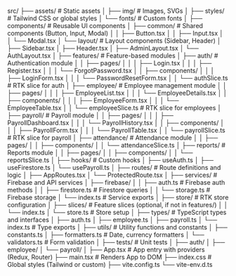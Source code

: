 
src/
├── assets/                     # Static assets
│   ├── img/                   # Images, SVGs
│   ├── styles/                # Tailwind CSS or global styles
│   └── fonts/                 # Custom fonts
│
├── components/                # Reusable UI components
│   ├── common/                # Shared components (Button, Input, Modal)
│   │   ├── Button.tsx
│   │   ├── Input.tsx
│   │   └── Modal.tsx
│   └── layout/                # Layout components (Sidebar, Header)
│       ├── Sidebar.tsx
│       ├── Header.tsx
│       ├── AdminLayout.tsx
│       └── AuthLayout.tsx
│
├── features/                  # Feature-based modules
│   ├── auth/                  # Authentication module
│   │   ├── pages/
│   │   │   ├── Login.tsx
│   │   │   ├── Register.tsx
│   │   │   └── ForgotPassword.tsx
│   │   ├── components/
│   │   │   ├── LoginForm.tsx
│   │   │   └── PasswordResetForm.tsx
│   │   └── authSlice.ts       # RTK slice for auth
│   ├── employee/              # Employee management module
│   │   ├── pages/
│   │   │   ├── EmployeeList.tsx
│   │   │   └── EmployeeDetails.tsx
│   │   ├── components/
│   │   │   ├── EmployeeForm.tsx
│   │   │   └── EmployeeTable.tsx
│   │   └── employeeSlice.ts   # RTK slice for employees
│   ├── payroll/               # Payroll module
│   │   ├── pages/
│   │   │   ├── PayrollDashboard.tsx
│   │   │   └── PayrollHistory.tsx
│   │   ├── components/
│   │   │   ├── PayrollForm.tsx
│   │   │   └── PayrollTable.tsx
│   │   └── payrollSlice.ts    # RTK slice for payroll
│   ├── attendance/            # Attendance module
│   │   ├── pages/
│   │   ├── components/
│   │   └── attendanceSlice.ts
│   ├── reports/               # Reports module
│   │   ├── pages/
│   │   ├── components/
│   │   └── reportsSlice.ts
│
├── hooks/                     # Custom hooks
│   ├── useAuth.ts
│   ├── useFirestore.ts
│   └── usePayroll.ts
│
├── routes/                    # Route definitions and logic
│   ├── AppRoutes.tsx
│   └── ProtectedRoute.tsx
│
├── services/                  # Firebase and API services
│   ├── firebase/
│   │   ├── auth.ts           # Firebase auth methods
│   │   ├── firestore.ts      # Firestore queries
│   │   └── storage.ts        # Firebase storage
│   └── index.ts              # Service exports
│
├── store/                     # RTK store configuration
│   ├── slices/               # Feature slices (optional, if not in features/)
│   │   └── index.ts
│   └── store.ts              # Store setup
│
├── types/                     # TypeScript types and interfaces
│   ├── auth.ts
│   ├── employee.ts
│   ├── payroll.ts
│   └── index.ts              # Type exports
│
├── utils/                     # Utility functions and constants
│   ├── constants.ts
│   ├── formatters.ts         # Date, currency formatters
│   └── validators.ts         # Form validation
│
├── tests/                     # Unit tests
│   ├── auth/
│   ├── employee/
│   └── payroll/
│
├── App.tsx                    # App entry with providers (Redux, Router)
├── main.tsx                   # Renders App to DOM
├── index.css                  # Global styles (Tailwind or custom)
├── vite.config.ts
└── vite-env.d.ts

